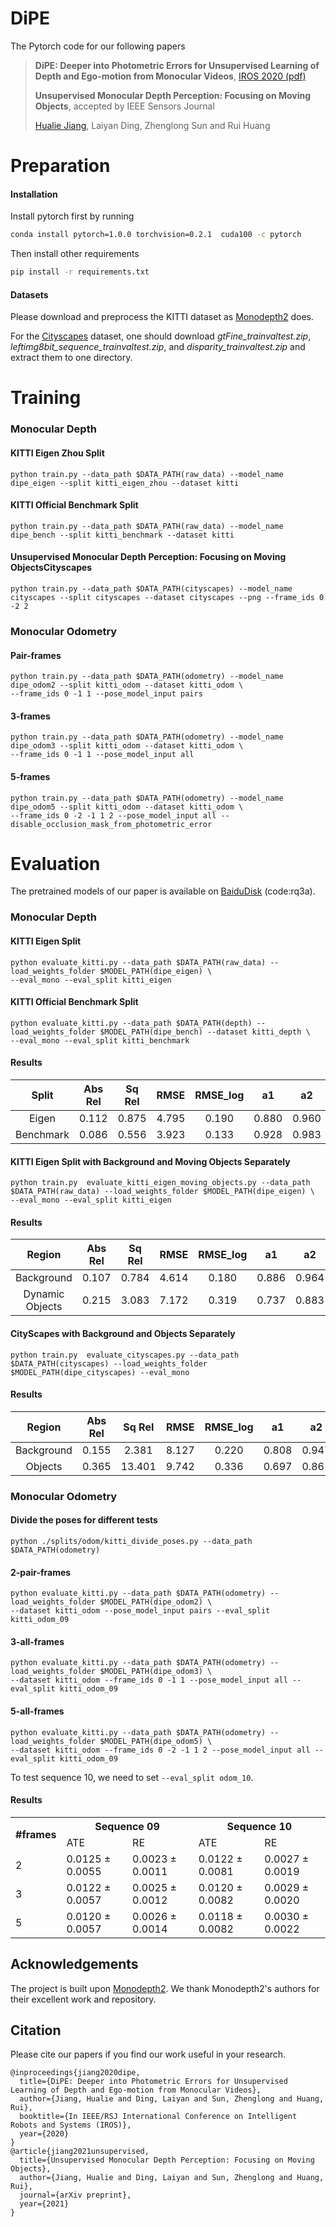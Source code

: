 # DiPE

The Pytorch code for our following papers

> **DiPE: Deeper into Photometric Errors for Unsupervised Learning of Depth and Ego-motion from Monocular Videos**, [IROS 2020 (pdf)](http://ras.papercept.net/images/temp/IROS/files/0845.pdf)
>
> **Unsupervised Monocular Depth Perception: Focusing on Moving Objects**, accepted by IEEE Sensors Journal
>
> [Hualie Jiang](https://hualie.github.io/), Laiyan Ding, Zhenglong Sun and Rui Huang
>
> 

# Preparation

#### Installation

Install pytorch first by running

```bash
conda install pytorch=1.0.0 torchvision=0.2.1  cuda100 -c pytorch
```



Then install other requirements

```bash
pip install -r requirements.txt
```

#### Datasets 

Please download and preprocess the KITTI dataset as [Monodepth2](https://github.com/nianticlabs/monodepth2#-kitti-training-data) does. 

For the [Cityscapes](https://www.cityscapes-dataset.com/downloads/) dataset, one should download *gtFine_trainvaltest.zip*, *leftimg8bit_sequence_trainvaltest.zip*, and *disparity_trainvaltest.zip* and extract them to one directory. 



# Training 

### Monocular Depth

#### KITTI Eigen Zhou Split

```
python train.py --data_path $DATA_PATH(raw_data) --model_name dipe_eigen --split kitti_eigen_zhou --dataset kitti 
```

#### KITTI Official Benchmark Split

```
python train.py --data_path $DATA_PATH(raw_data) --model_name dipe_bench --split kitti_benchmark --dataset kitti 
```

#### Unsupervised Monocular Depth Perception: Focusing on Moving ObjectsCityscapes

```
python train.py --data_path $DATA_PATH(cityscapes) --model_name cityscapes --split cityscapes --dataset cityscapes --png --frame_ids 0 -2 2 
```

### Monocular Odometry

#### Pair-frames 

```
python train.py --data_path $DATA_PATH(odometry) --model_name dipe_odom2 --split kitti_odom --dataset kitti_odom \ 
--frame_ids 0 -1 1 --pose_model_input pairs
```

#### 3-frames 

```
python train.py --data_path $DATA_PATH(odometry) --model_name dipe_odom3 --split kitti_odom --dataset kitti_odom \
--frame_ids 0 -1 1 --pose_model_input all
```

#### 5-frames 

```
python train.py --data_path $DATA_PATH(odometry) --model_name dipe_odom5 --split kitti_odom --dataset kitti_odom \
--frame_ids 0 -2 -1 1 2 --pose_model_input all --disable_occlusion_mask_from_photometric_error
```



# Evaluation  

The pretrained models of our paper is available on [BaiduDisk](https://pan.baidu.com/s/17j4J4A8S4zgy836O5v3LDQ) (code:rq3a). 

### Monocular Depth

#### KITTI Eigen Split

```
python evaluate_kitti.py --data_path $DATA_PATH(raw_data) --load_weights_folder $MODEL_PATH(dipe_eigen) \ 
--eval_mono --eval_split kitti_eigen
```

#### KITTI Official Benchmark Split

```
python evaluate_kitti.py --data_path $DATA_PATH(depth) --load_weights_folder $MODEL_PATH(dipe_bench) --dataset kitti_depth \ 
--eval_mono --eval_split kitti_benchmark
```

#### Results

|   Split   | Abs Rel | Sq Rel | RMSE  | RMSE_log |  a1   |  a2   |  a3   |
| :-------: | :-----: | :----: | :---: | :------: | :---: | :---: | :---: |
|   Eigen   |  0.112  | 0.875  | 4.795 |  0.190   | 0.880 | 0.960 | 0.981 |
| Benchmark |  0.086  | 0.556  | 3.923 |  0.133   | 0.928 | 0.983 | 0.994 |



#### KITTI Eigen Split with Background and Moving Objects Separately

```
python train.py  evaluate_kitti_eigen_moving_objects.py --data_path $DATA_PATH(raw_data) --load_weights_folder $MODEL_PATH(dipe_eigen) \ 
--eval_mono --eval_split kitti_eigen
```

#### Results

|     Region      | Abs Rel | Sq Rel | RMSE  | RMSE_log |  a1   |  a2   |  a3   |
| :-------------: | :-----: | :----: | :---: | :------: | :---: | :---: | :---: |
|   Background    |  0.107  | 0.784  | 4.614 |  0.180   | 0.886 | 0.964 | 0.984 |
| Dynamic Objects |  0.215  | 3.083  | 7.172 |  0.319   | 0.737 | 0.883 | 0.931 |



#### CityScapes with Background and Objects Separately

```
python train.py  evaluate_cityscapes.py --data_path $DATA_PATH(cityscapes) --load_weights_folder $MODEL_PATH(dipe_cityscapes) --eval_mono
```

#### Results

|   Region   | Abs Rel | Sq Rel | RMSE  | RMSE_log |  a1   |  a2   |  a3   |
| :--------: | :-----: | :----: | :---: | :------: | :---: | :---: | :---: |
| Background |  0.155  | 2.381  | 8.127 |  0.220   | 0.808 | 0.947 | 0.980 |
|  Objects   |  0.365  | 13.401 | 9.742 |  0.336   | 0.697 | 0.861 | 0.924 |



### Monocular Odometry

#### Divide the poses for different tests

```
python ./splits/odom/kitti_divide_poses.py --data_path $DATA_PATH(odometry) 
```

#### 2-pair-frames 

```
python evaluate_kitti.py --data_path $DATA_PATH(odometry) --load_weights_folder $MODEL_PATH(dipe_odom2) \ 
--dataset kitti_odom --pose_model_input pairs --eval_split kitti_odom_09 
```

#### 3-all-frames 

```
python evaluate_kitti.py --data_path $DATA_PATH(odometry) --load_weights_folder $MODEL_PATH(dipe_odom3) \ 
--dataset kitti_odom --frame_ids 0 -1 1 --pose_model_input all --eval_split kitti_odom_09 
```

#### 5-all-frames 

```
python evaluate_kitti.py --data_path $DATA_PATH(odometry) --load_weights_folder $MODEL_PATH(dipe_odom5) \
--dataset kitti_odom --frame_ids 0 -2 -1 1 2 --pose_model_input all --eval_split kitti_odom_09 
```

To test sequence 10, we need to set ```--eval_split odom_10```.

#### Results

<table>  
    <tr>
        <th rowspan="2">#frames</th>
        <th colspan="2">Sequence 09</th>
        <th colspan="2">Sequence 10</th>
    </tr>
    <tr>
        <td>ATE</td> 
        <td>RE</td>
        <td>ATE</td> 
        <td>RE</td>
    </tr> 
    <tr>
        <td>2</td>
        <td>0.0125 &plusmn 0.0055</td> 
        <td>0.0023 &plusmn 0.0011</td>
        <td>0.0122 &plusmn 0.0081</td> 
        <td>0.0027 &plusmn 0.0019</td>
    </tr> 
    <tr>
        <td>3</td>
        <td>0.0122 &plusmn 0.0057</td> 
        <td>0.0025 &plusmn 0.0012</td>
        <td>0.0120 &plusmn 0.0082</td> 
        <td>0.0029 &plusmn 0.0020</td>
    </tr> 
    <tr>
        <td>5</td>
        <td>0.0120 &plusmn 0.0057</td> 
        <td>0.0026 &plusmn 0.0014</td>
        <td>0.0118 &plusmn 0.0082</td> 
        <td>0.0030 &plusmn 0.0022</td>
    </tr> 
</table>





## Acknowledgements

The project is built upon [Monodepth2](https://github.com/nianticlabs/monodepth2). We thank Monodepth2's authors for their excellent work and repository. 

## Citation

Please cite our papers if you find our work useful in your research.

```
@inproceedings{jiang2020dipe,
  title={DiPE: Deeper into Photometric Errors for Unsupervised Learning of Depth and Ego-motion from Monocular Videos},
  author={Jiang, Hualie and Ding, Laiyan and Sun, Zhenglong and Huang, Rui},
  booktitle={In IEEE/RSJ International Conference on Intelligent Robots and Systems (IROS)},
  year={2020}
}
@article{jiang2021unsupervised,
  title={Unsupervised Monocular Depth Perception: Focusing on Moving Objects},
  author={Jiang, Hualie and Ding, Laiyan and Sun, Zhenglong and Huang, Rui},
  journal={arXiv preprint},
  year={2021}
}
```
